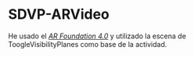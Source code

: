 # SDVP-ARVideo
He usado el [*AR Foundation 4.0*](https://docs.unity3d.com/Packages/com.unity.xr.arfoundation@4.0/manual/index.html) y utilizado la escena de ToogleVisibilityPlanes como base de la actividad.
